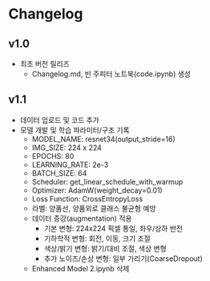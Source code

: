 # Changelog

## v1.0
- 최초 버전 릴리즈
  - Changelog.md, 빈 주피터 노트북(code.ipynb) 생성

## v1.1
- 데이터 업로드 및 코드 추가
- 모델 개발 및 학습 파라미터/구조 기록
  - MODEL_NAME: resnet34(output_stride=16)
  - IMG_SIZE: 224 x 224
  - EPOCHS: 80
  - LEARNING_RATE: 2e-3
  - BATCH_SIZE: 64
  - Scheduler: get_linear_schedule_with_warmup
  - Optimizer: AdamW(weight_decay=0.01)
  - Loss Function: CrossEntropyLoss
  - 라벨: 양품선, 양품외로 클래스 불균형 예방
  - 데이터 증강(augmentation) 적용
    - 기본 변형: 224x224 픽셀 통일, 좌우/상하 반전
    - 기하학적 변형: 회전, 이동, 크기 조절
    - 색상/밝기 변형: 밝기/대비 조절, 색상 변형
    - 추가 노이즈/손상 변형: 일부 가리기(CoarseDropout)
  - Enhanced Model 2.ipynb 삭제

